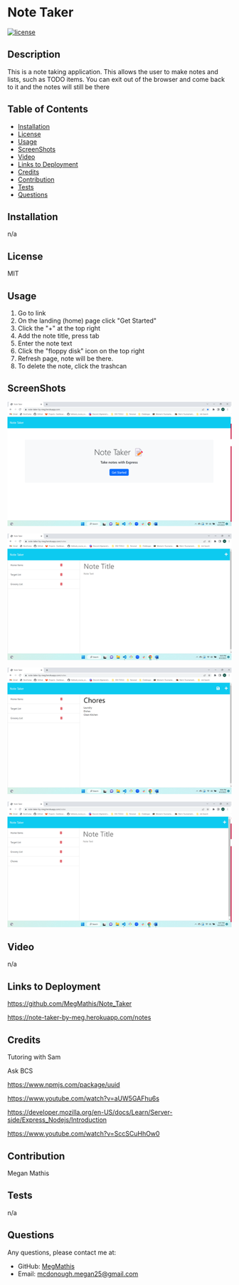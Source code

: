 # Note Taker

[![license](https://img.shields.io/badge/License-MIT-ff69b4)](https://shields.io)

## Description

This is a note taking application. This allows the user to make notes and lists, such as TODO items. You can exit out of the browser and come back to it and the notes will still be there

## Table of Contents

- [Installation](#installation)
- [License](#license)
- [Usage](#usage)
- [ScreenShots](#screenshots)
- [Video](#video)
- [Links to Deployment](#linkstodeployment)
- [Credits](#LinkstoDeployment)
- [Contribution](#contribution)
- [Tests](#tests)
- [Questions](#questions)

## Installation

n/a

## License

MIT

## Usage

1. Go to link
2. On the landing (home) page click "Get Started"
3. Click the "+" at the top right
4. Add the note title, press tab
5. Enter the note text
6. Click the "floppy disk" icon on the top right
7. Refresh page, note will be there.
8. To delete the note, click the trashcan

## ScreenShots

![Screenshot.](./images/landing_page.png)

![Screenshot.](./images/note_page.png)

![Screenshot.](./images/typed_note.png)

![Screenshot.](./images/saved_note.png)

## Video

n/a

## Links to Deployment

https://github.com/MegMathis/Note_Taker

https://note-taker-by-meg.herokuapp.com/notes

## Credits

Tutoring with Sam

Ask BCS

https://www.npmjs.com/package/uuid

https://www.youtube.com/watch?v=aUW5GAFhu6s

https://developer.mozilla.org/en-US/docs/Learn/Server-side/Express_Nodejs/Introduction

https://www.youtube.com/watch?v=SccSCuHhOw0

## Contribution

Megan Mathis

## Tests

n/a

## Questions

Any questions, please contact me at:

- GitHub:
  [MegMathis](http://github.com/MegMathis)
- Email:
  [mcdonough.megan25@gmail.com](mailto:mcdonough.megan25@gmail.com)
